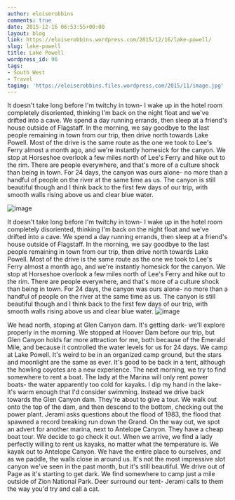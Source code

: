 ```yaml
---
author: eloiserobbins
comments: true
date: 2015-12-16 06:53:55+00:00
layout: blog
link: https://eloiserobbins.wordpress.com/2015/12/16/lake-powell/
slug: lake-powell
title: Lake Powell
wordpress_id: 96
tags:
- South West
- Travel
tagimg: 'https://eloiserobbins.files.wordpress.com/2015/11/image.jpg'
---
```


It doesn't take long before I'm twitchy in town- I wake up in the hotel room completely disoriented, thinking I'm back on the night float and we've drifted into a cave. We spend a day running errands, then sleep at a friend's house outside of Flagstaff. In the morning, we say goodbye to the last people remaining in town from our trip, then drive north towards Lake Powell. Most of the drive is the same route as the one we took to Lee's Ferry almost a month ago, and we're instantly homesick for the canyon. We stop at Horseshoe overlook a few miles north of Lee's Ferry and hike out to the rim. There are people everywhere, and that's more of a culture shock than being in town. For 24 days, the canyon was ours alone- no more than a handful of people on the river at the same time as us. The canyon is still beautiful though and I think back to the first few days of our trip, with smooth walls rising above us and clear blue water.
 
 
![image](https://eloiserobbins.files.wordpress.com/2015/11/image.jpg)


It doesn't take long before I'm twitchy in town- I wake up in the hotel room completely disoriented, thinking I'm back on the night float and we've drifted into a cave. We spend a day running errands, then sleep at a friend's house outside of Flagstaff. In the morning, we say goodbye to the last people remaining in town from our trip, then drive north towards Lake Powell. Most of the drive is the same route as the one we took to Lee's Ferry almost a month ago, and we're instantly homesick for the canyon. We stop at Horseshoe overlook a few miles north of Lee's Ferry and hike out to the rim. There are people everywhere, and that's more of a culture shock than being in town. For 24 days, the canyon was ours alone- no more than a handful of people on the river at the same time as us. The canyon is still beautiful though and I think back to the first few days of our trip, with smooth walls rising above us and clear blue water.
![image](https://eloiserobbins.files.wordpress.com/2015/11/image.jpg)

We head north, stoping at Glen Canyon dam. It's getting dark- we'll explore properly in the morning. We stopped at Hoover Dam before our trip, but Glen Canyon holds far more attraction for me, both because of the Emerald Mile, and because it controlled the water levels for us for 24 days.
We camp at Lake Powell. It's weird to be in an organized camp ground, but the stars and moonlight are the same as ever. It's good to be back in a tent, although the howling coyotes are a new experience.
The next morning, we try to find somewhere to rent a boat. The lady at the Marina will only rent power boats- the water apparently too cold for kayaks. I dip my hand in the lake- it's warm enough that I'd consider swimming.
Instead we drive back towards the Glen Canyon dam. They're about to give a tour. We walk out onto the top of the dam, and then descend to the bottom, checking out the power plant. Jerami asks questions about the flood of 1983, the flood that spawned a record breaking run down the Grand.
On the way out, we spot an advert for another marina, next to Antelope Canyon. They have a cheap boat tour. We decide to go check it out.
When we arrive, we find a lady perfectly willing to rent us kayaks, no matter what the temperature is. We kayak out to Antelope Canyon. We have the entire place to ourselves, and as we paddle, the walls close in around us. It's not the most impressive slot canyon we've seen in the past month, but it's still beautiful.
We drive out of Page as it's starting to get dark. We find somewhere to camp just a mile outside of Zion National Park. Deer surround our tent- Jerami calls to them the way you'd try and call a cat.
